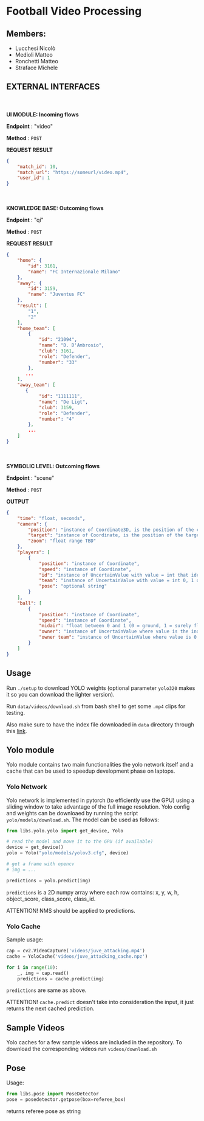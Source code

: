 # Football Video Processing

## Members:
- Lucchesi Nicolò
- Medioli Matteo
- Ronchetti Matteo
- Straface Michele

## EXTERNAL INTERFACES
\
\
**UI MODULE: Incoming flows**

**Endpoint** : "video"

**Method** : `POST`

**REQUEST RESULT**

```json
{
    "match_id": 10,
    "match_url": "https://someurl/video.mp4",
    "user_id": 1
}
```
\
\
**KNOWLEDGE BASE: Outcoming flows**

**Endpoint** : "qi"

**Method** : `POST`

**REQUEST RESULT**

```json
{
    "home": {
        "id": 3161,
        "name": "FC Internazionale Milano"
    },
    "away": {
        "id": 3159,
        "name": "Juventus FC"
    },
    "result": [
        "1",
        "2"
    ],
    "home_team": [
        {
            "id": "21094",
            "name": "D. D'Ambrosio",
            "club": 3161,
            "role": "Defender",
            "number": "33"
        },
       ...
    ],
    "away_team": [
       {
            "id": "1111111",
            "name": "De Ligt",
            "club": 3159,
            "role": "Defender",
            "number": "4"
        },
        ...
    ]
}
```
\
\
**SYMBOLIC LEVEL: Outcoming flows**

**Endpoint** : "scene"

**Method** : `POST`

**OUTPUT**

```json
{
    "time": "float, seconds",
    "camera": {
        "position": "instance of Coordinate3D, is the position of the camera in the field",
        "target": "instance of Coordinate, is the position of the target of the camera on the field",
        "zoom": "float range TBD"
    },
    "players": [
        {
            "position": "instance of Coordinate",
            "speed": "instance of Coordinate",
            "id": "instance of UncertainValue with value = int that identifies the person",
            "team": "instance of UncertainValue with value = int 0, 1 or -1 if the team is the referee",
            "pose": "optional string"
        }
    ],
    "ball": [
        {
            "position": "instance of Coordinate",
            "speed": "instance of Coordinate",
            "midair": "float between 0 and 1 (0 = ground, 1 = surely flying)",
            "owner": "instance of UncertainValue where value is the index of the player in the 'players' field",
            "owner team": "instance of UncertainValue where value is 0 or 1"
        }
    ]
}
```

## Usage
Run `./setup` to download YOLO weights (optional parameter `yolo320` makes it so you can download the lighter version).

Run `data/videos/download.sh` from bash shell to get some `.mp4` clips for testing.

Also make sure to have the index file downloaded in `data` directory through this [link](https://drive.google.com/file/d/1ZvZU8r5MxxMb42wniA1eb2v4txtjmNoo/view?usp=sharing).


## Yolo module
Yolo module contains two main functionalities the yolo network itself and a cache that can be used to speedup development phase on laptops.
### Yolo Network
Yolo network is implemented in pytorch (to efficiently use the GPU) using a sliding window to take advantage of the full image resolution. Yolo config and weights can be downloaed by running the script `yolo/models/download.sh`.
The model can be used as follows:
```python
from libs.yolo.yolo import get_device, Yolo

# read the model and move it to the GPU (if available)
device = get_device()
yolo = Yolo("yolo/models/yolov3.cfg", device)

# get a frame with opencv
# img = ...

predictions = yolo.predict(img)
```
`predictions` is a 2D numpy array where each row contains: x, y, w, h, object_score, class_score, class_id.

ATTENTION! NMS should be applied to predictions.

### Yolo Cache
Sample usage:
```python
cap = cv2.VideoCapture('videos/juve_attacking.mp4')
cache = YoloCache('videos/juve_attacking_cache.npz')

for i in range(10):
    _, img = cap.read()
    predictions = cache.predict(img)
```
`predictions` are same as above.

ATTENTION! `cache.predict` doesn't take into consideration the input, it just returns the next cached prediction.

## Sample Videos
Yolo caches for a few sample videos are included in the repository. To download the corresponding videos run `videos/download.sh`

## Pose

Usage:
```python
from libs.pose import PoseDetector
pose = posedetector.getpose(box=referee_box)
```
returns referee pose as string
